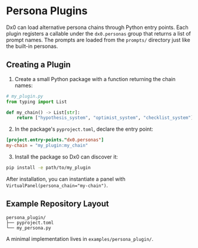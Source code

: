 # Persona Plugins

Dx0 can load alternative persona chains through Python entry points. Each plugin
registers a callable under the `dx0.personas` group that returns a list of
prompt names. The prompts are loaded from the `prompts/` directory just like the
built-in personas.

## Creating a Plugin

1. Create a small Python package with a function returning the chain names:

```python
# my_plugin.py
from typing import List

def my_chain() -> List[str]:
    return ["hypothesis_system", "optimist_system", "checklist_system"]
```

2. In the package's `pyproject.toml`, declare the entry point:

```toml
[project.entry-points."dx0.personas"]
my-chain = "my_plugin:my_chain"
```

3. Install the package so Dx0 can discover it:

```bash
pip install -e path/to/my_plugin
```

After installation, you can instantiate a panel with
`VirtualPanel(persona_chain="my-chain")`.

## Example Repository Layout

```
persona_plugin/
├── pyproject.toml
└── my_persona.py
```

A minimal implementation lives in `examples/persona_plugin/`.
